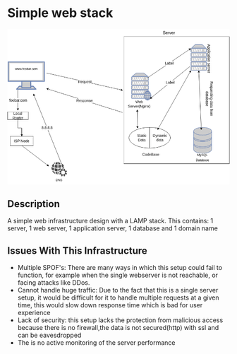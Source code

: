 # Simple web stack

![Image of a simple web infrastructure](0-simple_web_stack.png)

## Description
A simple web infrastructure design with a LAMP stack. This contains: 1 server, 1 web server, 1 application server, 1 database and 1 domain name

## Issues With This Infrastructure
+ Multiple SPOF's: There are many ways in which this setup could fail to function, for example when the single webserver is not reachable, or facing attacks like DDos. 
+ Cannot handle huge traffic: Due to the fact that this is a single server setup, it would be difficult for it to handle multiple requests at a given time, this would slow down response time which is bad for user experience
+ Lack of security: this setup lacks the protection from malicious access because there is no firewall,the data is not secured(http) with ssl and can be eavesdropped
+ The is no active monitoring of the server performance
